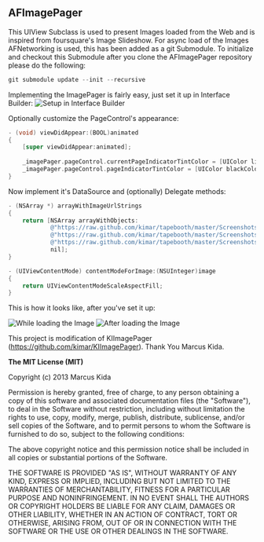 ## AFImagePager

This UIView Subclass is used to present Images loaded from the Web and is inspired from foursquare's Image Slideshow. For async load of the Images AFNetworking is used, this has been added as a git Submodule. To initialize and checkout this Submodule after you clone the AFImagePager repository please do the following:

```objective-c
git submodule update --init --recursive
```

Implementing the ImagePager is fairly easy, just set it up in Interface Builder:
![Setup in Interface Builder](http://kimar.github.io/screenshots/kiimagepager/ibsetup.png)

Optionally customize the PageControl's appearance:

```objective-c
- (void) viewDidAppear:(BOOL)animated
{
    [super viewDidAppear:animated];
    
    _imagePager.pageControl.currentPageIndicatorTintColor = [UIColor lightGrayColor];
    _imagePager.pageControl.pageIndicatorTintColor = [UIColor blackColor];
}
```

Now implement it's DataSource and (optionally) Delegate methods:

```objective-c
- (NSArray *) arrayWithImageUrlStrings
{
    return [NSArray arrayWithObjects:
            @"https://raw.github.com/kimar/tapebooth/master/Screenshots/Screen1.png",
            @"https://raw.github.com/kimar/tapebooth/master/Screenshots/Screen2.png",
            @"https://raw.github.com/kimar/tapebooth/master/Screenshots/Screen3.png",
            nil];
}

- (UIViewContentMode) contentModeForImage:(NSUInteger)image
{
    return UIViewContentModeScaleAspectFill;
}
```

This is how it looks like, after you've set it up:

![While loading the Image](http://kimar.github.io/screenshots/kiimagepager/1.png)
![After loading the Image](http://kimar.github.io/screenshots/kiimagepager/2.png)

This project is modification of KIImagePager (https://github.com/kimar/KIImagePager). Thank You Marcus Kida.

**The MIT License (MIT)**

Copyright (c) 2013 Marcus Kida

Permission is hereby granted, free of charge, to any person obtaining a copy of this software and associated documentation files (the "Software"), to deal in the Software without restriction, including without limitation the rights to use, copy, modify, merge, publish, distribute, sublicense, and/or sell copies of the Software, and to permit persons to whom the Software is furnished to do so, subject to the following conditions:

The above copyright notice and this permission notice shall be included in all copies or substantial portions of the Software.

THE SOFTWARE IS PROVIDED "AS IS", WITHOUT WARRANTY OF ANY KIND, EXPRESS OR IMPLIED, INCLUDING BUT NOT LIMITED TO THE WARRANTIES OF MERCHANTABILITY, FITNESS FOR A PARTICULAR PURPOSE AND NONINFRINGEMENT. IN NO EVENT SHALL THE AUTHORS OR COPYRIGHT HOLDERS BE LIABLE FOR ANY CLAIM, DAMAGES OR OTHER LIABILITY, WHETHER IN AN ACTION OF CONTRACT, TORT OR OTHERWISE, ARISING FROM, OUT OF OR IN CONNECTION WITH THE SOFTWARE OR THE USE OR OTHER DEALINGS IN THE SOFTWARE.